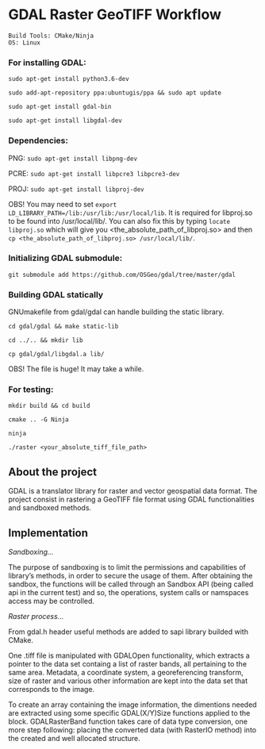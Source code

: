 # GDAL Raster GeoTIFF Workflow

```
Build Tools: CMake/Ninja
OS: Linux
```

### For installing GDAL:
`sudo apt-get install python3.6-dev`

`sudo add-apt-repository ppa:ubuntugis/ppa && sudo apt update`

`sudo apt-get install gdal-bin`

`sudo apt-get install libgdal-dev`

### Dependencies:
PNG: `sudo apt-get install libpng-dev`

PCRE: `sudo apt-get install libpcre3 libpcre3-dev`

PROJ: `sudo apt-get install libproj-dev`
    
OBS! You may need to set `export LD_LIBRARY_PATH=/lib:/usr/lib:/usr/local/lib`. 
It is required for libproj.so to be found into 
/usr/local/lib/. You can also fix this by typing `locate libproj.so`
which will give you <the_absolute_path_of_libproj.so> and then 
`cp <the_absolute_path_of_libproj.so> /usr/local/lib/`.

### Initializing GDAL submodule:
`git submodule add https://github.com/OSGeo/gdal/tree/master/gdal`

### Building GDAL statically 
GNUmakefile from gdal/gdal can handle building the static library.

`cd gdal/gdal && make static-lib`

`cd ../.. && mkdir lib`

`cp gdal/gdal/libgdal.a lib/`

OBS! The file is huge! It may take a while.

### For testing: 
`mkdir build && cd build`

`cmake .. -G Ninja`

`ninja`

`./raster <your_absolute_tiff_file_path>` 

## About the project
GDAL is a translator library for raster and vector 
geospatial data format. 
The project consist in rastering a GeoTIFF file format 
using GDAL functionalities and sandboxed methods.

## Implementation
    
*Sandboxing...*

The purpose of sandboxing is to limit the permissions 
    and capabilities of library’s methods, in order to 
    secure the usage of them. After obtaining the sandbox, 
    the functions will be called through an Sandbox API 
    (being called api in the current test) and so, the 
    operations, system calls or namspaces access may be 
    controlled. 

*Raster process...*

From gdal.h header useful methods are added to sapi 
    library builded with CMake. 

One .tiff file is manipulated with GDALOpen 
    functionality, which extracts a pointer to the data set
    containg a list of raster bands, all pertaining to the
    same area. 
    Metadata, a coordinate system, a georeferencing
    transform, size of raster and various other information
    are kept into the data set that corresponds to the image.

To create an array containing the image information, the
    dimentions needed are extracted using some specific 
    GDAL(X/Y)Size functions applied to the block.
    GDALRasterBand function takes care of data type conversion, one more step following: placing the
    converted data (with RasterIO method) into the created
    and well allocated structure.
